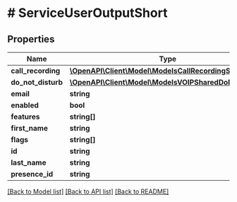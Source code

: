 # # ServiceUserOutputShort

## Properties

Name | Type | Description | Notes
------------ | ------------- | ------------- | -------------
**call_recording** | [**\OpenAPI\Client\Model\ModelsCallRecordingSettings**](ModelsCallRecordingSettings.md) |  | [optional]
**do_not_disturb** | [**\OpenAPI\Client\Model\ModelsVOIPSharedDoNotDisturb**](ModelsVOIPSharedDoNotDisturb.md) |  | [optional]
**email** | **string** |  | [optional]
**enabled** | **bool** |  | [optional]
**features** | **string[]** |  | [optional]
**first_name** | **string** |  | [optional]
**flags** | **string[]** |  | [optional]
**id** | **string** |  | [optional]
**last_name** | **string** |  | [optional]
**presence_id** | **string** |  | [optional]

[[Back to Model list]](../../README.md#models) [[Back to API list]](../../README.md#endpoints) [[Back to README]](../../README.md)

